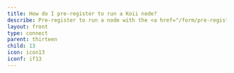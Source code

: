 ```yaml
---
title: How do I pre-register to run a Koii node?
describe: Pre-register to run a node with the <a href="/form/pre-register/"  target="_blank">form here.</a>
layout: front
type: connect
parent: thirteen
child: 13
icon: icon13
iconf: if13
---
```

